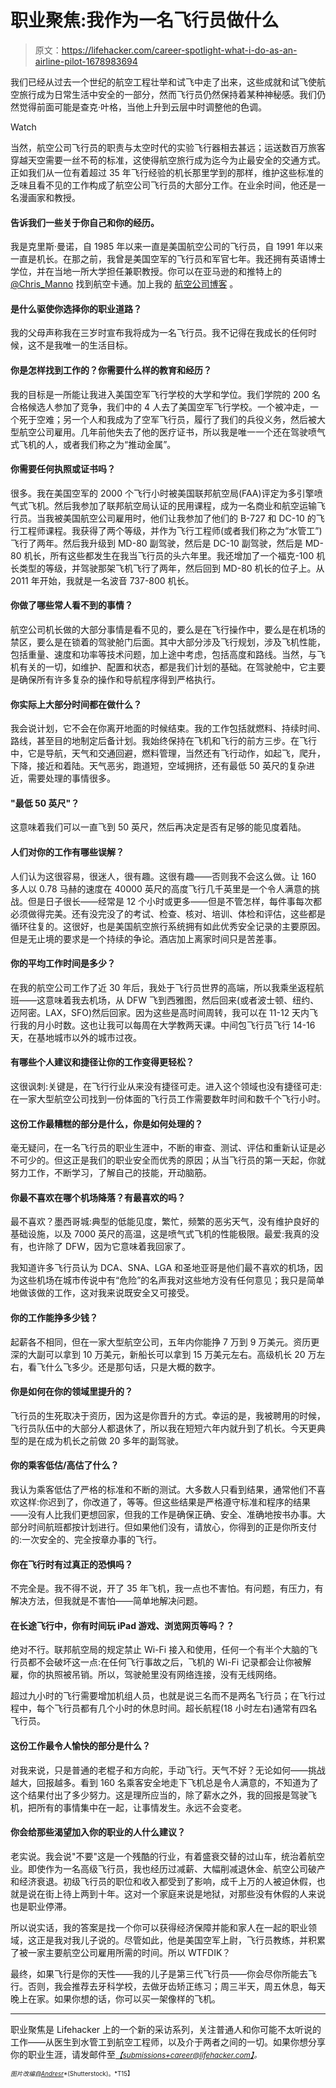 # 职业聚焦:我作为一名飞行员做什么

> 原文：<https://lifehacker.com/career-spotlight-what-i-do-as-an-airline-pilot-1678983694>

我们已经从过去一个世纪的航空工程壮举和试飞中走了出来，这些成就和试飞使航空旅行成为日常生活中安全的一部分，然而飞行员仍然保持着某种神秘感。我们仍然觉得前面可能是查克·叶格，当他上升到云层中时调整他的色调。

Watch

当然，航空公司飞行员的职责与太空时代的实验飞行器相去甚远；运送数百万旅客穿越天空需要一丝不苟的标准，这使得航空旅行成为迄今为止最安全的交通方式。正如我们从一位有着超过 35 年飞行经验的机长那里学到的那样，维护这些标准的乏味且看不见的工作构成了航空公司飞行员的大部分工作。在业余时间，他还是一名漫画家和教授。

#### 告诉我们一些关于你自己和你的经历。

我是克里斯·曼诺，自 1985 年以来一直是美国航空公司的飞行员，自 1991 年以来一直是机长。在那之前，我曾是美国空军的飞行员和军官七年。我还拥有英语博士学位，并在当地一所大学担任兼职教授。你可以在亚马逊的和推特上的 [@Chris_Manno](https://twitter.com/@Chris_Manno) 找到航空卡通。加上我的 [航空公司博客](http://jethead.wordpress.com) 。

#### 是什么驱使你选择你的职业道路？

我的父母声称我在三岁时宣布我将成为一名飞行员。我不记得在我成长的任何时候，这不是我唯一的生活目标。

#### 你是怎样找到工作的？你需要什么样的教育和经历？

我的目标是一所能让我进入美国空军飞行学校的大学和学位。我们学院的 200 名合格候选人参加了竞争，我们中的 4 人去了美国空军飞行学校。一个被冲走，一个死于空难；另一个人和我成为了空军飞行员，履行了我们的兵役义务，然后被大型航空公司雇用。几年前他失去了他的医疗证书，所以我是唯一一个还在驾驶喷气式飞机的人，或者我们称之为“推动金属”。

#### 你需要任何执照或证书吗？

很多。我在美国空军的 2000 个飞行小时被美国联邦航空局(FAA)评定为多引擎喷气式飞机。然后我参加了联邦航空局认证的民用课程，成为一名商业和航空运输飞行员。当我被美国航空公司雇用时，他们让我参加了他们的 B-727 和 DC-10 的飞行工程师课程。我获得了两个等级，并作为飞行工程师(或者我们称之为“水管工”)飞行了两年。然后我升级到 MD-80 副驾驶，然后是 DC-10 副驾驶，然后是 MD-80 机长，所有这些都发生在我当飞行员的头六年里。我还增加了一个福克-100 机长类型的等级，并驾驶那架飞机飞行了两年，然后回到 MD-80 机长的位子上。从 2011 年开始，我就是一名波音 737-800 机长。

#### 你做了哪些常人看不到的事情？

航空公司机长做的大部分事情是看不见的，要么是在飞行操作中，要么是在机场的禁区，要么是在锁着的驾驶舱门后面。其中大部分涉及飞行规划，涉及飞机性能，包括重量、速度和功率等技术问题，加上途中考虑，包括高度和路线。当然，与飞机有关的一切，如维护、配置和状态，都是我们计划的基础。在驾驶舱中，它主要是确保所有许多复杂的操作和导航程序得到严格执行。

#### 你实际上大部分时间都在做什么？

我会说计划，它不会在你离开地面的时候结束。我的工作包括就燃料、持续时间、路线，甚至目的地制定后备计划。我始终保持在飞机和飞行的前方三步。在飞行中，它是导航，天气和交通回避，燃料管理，当然还有飞行动作，如起飞，爬升，下降，接近和着陆。天气恶劣，跑道短，空域拥挤，还有最低 50 英尺的复杂进近，需要处理的事情很多。

#### "最低 50 英尺"？

这意味着我们可以一直飞到 50 英尺，然后再决定是否有足够的能见度着陆。

#### 人们对你的工作有哪些误解？

人们认为这很容易，很迷人，很有趣。这很有趣——否则我不会这么做。让 160 多人以 0.78 马赫的速度在 40000 英尺的高度飞行几千英里是一个令人满意的挑战。但是日子很长——经常是 12 个小时或更多——但是不管怎样，每件事每次都必须做得完美。还有没完没了的考试、检查、核对、培训、体检和评估，这些都是循环往复的。这很好，也是美国航空旅行系统拥有如此优秀安全记录的主要原因。但是无止境的要求是一个持续的争论。酒店加上离家时间只是苦差事。

#### 你的平均工作时间是多少？

在我的航空公司工作了近 30 年后，我处于飞行员世界的高端，所以我乘坐返程航班——这意味着我去机场，从 DFW 飞到西雅图，然后回来(或者波士顿、纽约、迈阿密。LAX，SFO)然后回家。因为这些是高时间周转，我可以在 11-12 天内飞行我的月小时数。这也让我可以每周在大学教两天课。中间包飞行员飞行 14-16 天，在基地城市以外的城市过夜。

#### 有哪些个人建议和捷径让你的工作变得更轻松？

这很讽刺:关键是，在飞行行业从来没有捷径可走。进入这个领域也没有捷径可走:在一家大型航空公司找到一份体面的飞行员工作需要数年时间和数千个飞行小时。

#### 这份工作最糟糕的部分是什么，你是如何处理的？

毫无疑问，在一名飞行员的职业生涯中，不断的审查、测试、评估和重新认证是必不可少的。但这正是我们的职业安全而优秀的原因；从当飞行员的第一天起，你就努力工作，不断学习，了解自己的技能，开动脑筋。

#### 你最不喜欢在哪个机场降落？有最喜欢的吗？

最不喜欢？墨西哥城:典型的低能见度，繁忙，频繁的恶劣天气，没有维护良好的基础设施，以及 7000 英尺的高温，这是喷气式飞机的性能极限。最爱:我真的没有，也许除了 DFW，因为它意味着我回家了。

我知道许多飞行员认为 DCA、SNA、LGA 和圣地亚哥是他们最不喜欢的机场，因为这些机场在城市传说中有“危险”的名声我对这些地方没有任何意见；我只是简单地做该做的工作，这对我来说既安全又可接受。

#### 你的工作能挣多少钱？

起薪各不相同，但在一家大型航空公司，五年内你能挣 7 万到 9 万美元。资历更深的大副可以拿到 10 万美元，新船长可以拿到 15 万美元左右。高级机长 20 万左右，看飞什么飞多少。还是那句话，只是大概的数字。

#### 你是如何在你的领域里提升的？

飞行员的生死取决于资历，因为这是你晋升的方式。幸运的是，我被聘用的时候，飞行员队伍中的大部分人都退休了，所以我在短短六年内就升到了机长。今天更典型的是在成为机长之前做 20 多年的副驾驶。

#### 你的乘客低估/高估了什么？

我认为乘客低估了严格的标准和不断的测试。大多数人只看到结果，通常他们不喜欢这样:你迟到了，你改道了，等等。但这些结果是严格遵守标准和程序的结果——没有人比我们更想回家，但我的工作是确保正确、安全、准确地按书办事。大部分时间航班都按计划进行。但如果他们没有，请放心，你得到的正是你所支付的:一次安全的、完全按章办事的飞行。

#### 你在飞行时有过真正的恐惧吗？

不完全是。我不得不说，开了 35 年飞机，我一点也不害怕。有问题，有压力，有解决方法，但我就是不害怕——简单地解决问题。

#### 在长途飞行中，你有时间玩 iPad 游戏、浏览网页等吗？？

绝对不行。联邦航空局的规定禁止 Wi-Fi 接入和使用，任何一个有半个大脑的飞行员都不会破坏这一点:在任何飞行事故之后，飞机的 Wi-Fi 记录都会让你被解雇，你的执照被吊销。所以，驾驶舱里没有网络连接，没有无线网络。

超过九小时的飞行需要增加机组人员，也就是说三名而不是两名飞行员；在飞行过程中，每个飞行员都有几个小时的休息时间。超长航程(18 小时左右)通常有四名飞行员。

#### 这份工作最令人愉快的部分是什么？

对我来说，只是普通的老棍子和方向舵，手动飞行。天气不好？无论如何——挑战越大，回报越多。看到 160 名乘客安全地走下飞机总是令人满意的，不知道为了这个结果付出了多少努力。这是理所应当的，除了薪水之外，我的回报是驾驶飞机，把所有的事情集中在一起，让事情发生。永远不会变老。

#### 你会给那些渴望加入你的职业的人什么建议？

老实说。我会说"不要"这是一个残酷的行业，有着盛衰交替的过山车，统治着航空业。即使作为一名高级飞行员，我也经历过减薪、大幅削减退休金、航空公司破产和经济衰退。初级飞行员的职位和收入都受到了影响，成千上万的人被迫休假，也就是说在街上待上两到十年。这对一个家庭来说是地狱，对那些没有休假的人来说也是职业停滞。

所以说实话，我的答案是找一个你可以获得经济保障并能和家人在一起的职业领域，这正是我对我儿子说的。尽管如此，他是美国空军上尉，飞行员教练，并积累了被一家主要航空公司雇用所需的时间。所以 WTFDIK？

最终，如果飞行是你的天性——我的儿子是第三代飞行员——你会尽你所能去飞行。否则，我会推荐去牙科学校，去做牙齿矫正练习；周三半天，周五休息，每天晚上在家。如果你想的话，你可以买一架像样的飞机。

* * *

职业聚焦是 Lifehacker 上的一个新的采访系列，关注普通人和你可能不太听说的工作——从医生到水管工到航空工程师，以及介于两者之间的一切。如果你想分享你的职业生涯，请发邮件至[*<small>【submissions+career@lifehacker.com】</small>*](mailto:submissions+career@lifehacker.com)*<small>。</small>*<small></small>

<small><small>*图片改编自*</small>[<small>*Andresr*</small>](http://www.shutterstock.com/pic-97530335/stock-photo-pilots-inside-a-cabin-flying-an-airplane.html)<small>*(Shutterstock)。*T15】</small></small>

<small></small>